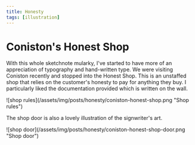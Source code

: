 ```yaml
---
title: Honesty
tags: [illustration]
---
```


# Coniston's Honest Shop

With this whole sketchnote mularky, I've started to have more of an appreciation of typography
and hand-written type. We were visiting Coniston recently and stopped into the Honest Shop. This is
an unstaffed shop that relies on the customer's honesty to pay for anything they buy. I particularly
liked the documentation provided which is written on the wall.

![shop rules]\(/assets/img/posts/honesty/coniston-honest-shop.png "Shop rules")

The shop door is also a lovely illustration of the signwriter's art.

![shop door]\(/assets/img/posts/honesty/coniston-honest-shop-door.png "Shop door")
